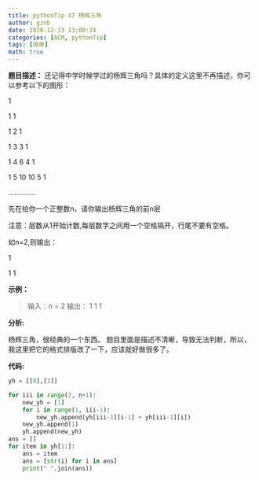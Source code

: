 ```yaml
---
title: pythonTip 47 杨辉三角
author: gznb
date: 2020-12-13 13:00:24
categories: [ACM, pythonTip]
tags: [简单]
math: true
---
```


**题目描述：**
还记得中学时候学过的杨辉三角吗？具体的定义这里不再描述，你可以参考以下的图形：

1

1 1

1 2 1

1 3 3 1

1 4 6 4 1

1 5 10 10 5 1

..............

先在给你一个正整数n，请你输出杨辉三角的前n层

注意：层数从1开始计数,每层数字之间用一个空格隔开，行尾不要有空格。

如n=2,则输出：

1

1 1

**示例：**

> 输入：n = 2
> 输出：
> 1
> 1 1



**分析:**

杨辉三角，很经典的一个东西。 题目里面是描述不清晰，导致无法判断，所以，我这里把它的格式排版改了一下，应该就好做很多了。



**代码:**
```python
yh = [[0],[1]]

for iii in range(2, n+1):
    new_yh = [1]
    for i in range(1, iii-1):
        new_yh.append(yh[iii-1][i-1] + yh[iii-1][i])
    new_yh.append(1)
    yh.append(new_yh)
ans = []
for item in yh[1:]:
    ans = item
    ans = [str(i) for i in ans]
    print(" ".join(ans))
```
